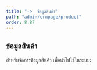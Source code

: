 ```yaml
---
title: "->  ข้อมูลสินค้า"
path: "admin/crmpage/product"
order: 8.87
---
```


## ข้อมูลสินค้า

สำหรับจัดการข้อมูลสินค้า เพื่อนำไปใช้ในระบบ:
